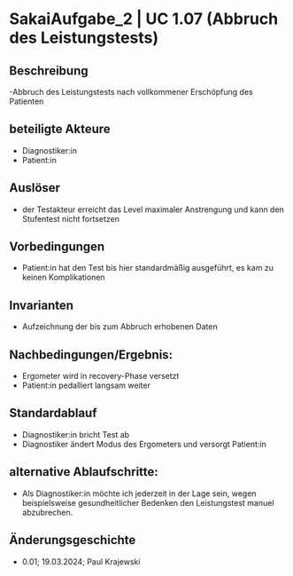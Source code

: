 # SakaiAufgabe_2 | UC 1.07 (Abbruch des Leistungstests)

## Beschreibung
-Abbruch des Leistungstests nach vollkommener Erschöpfung des Patienten

## beteiligte Akteure
- Diagnostiker:in
- Patient:in

## Auslöser
- der Testakteur erreicht das Level maximaler Anstrengung und kann den Stufentest nicht fortsetzen

## Vorbedingungen
- Patient:in hat den Test bis hier standardmäßig ausgeführt, es kam zu keinen Komplikationen

## Invarianten
- Aufzeichnung der bis zum Abbruch erhobenen Daten

## Nachbedingungen/Ergebnis: 
- Ergometer wird in recovery-Phase versetzt
- Patient:in pedalliert langsam weiter

## Standardablauf
- Diagnostiker:in bricht Test ab
- Diagnostiker ändert Modus des Ergometers und versorgt Patient:in

## alternative Ablaufschritte:
- Als Diagnostiker:in möchte ich jederzeit in der Lage sein, wegen beispielsweise gesundheitlicher Bedenken den Leistungstest manuel abzubrechen.

## Änderungsgeschichte
- 0.01; 19.03.2024; Paul Krajewski
